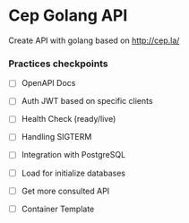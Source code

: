 # Cep Golang API

Create API with golang based on http://cep.la/

### Practices checkpoints

- [ ] OpenAPI Docs
- [ ] Auth JWT based on specific clients
- [ ] Health Check (ready/live)
- [ ] Handling SIGTERM
- [ ] Integration with PostgreSQL
- [ ] Load for initialize databases
- [ ] Get more consulted API
- [ ] Container Template

